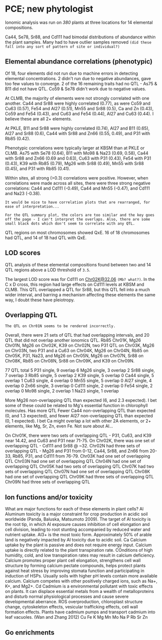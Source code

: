 # PCE; new phytologist

Ionomic analysis was run on _380_ plants at three locations for 14 elemental compositions. 

Ca44, Se78, Sr88, and Cd111 had bimodal distributions of abundance within the plant samples. Many had to have outlier samples removed `(did these fall into any sort of pattern of site or individual?)`

## Elemental abundance correlations (phenotypic)

Of 18, four elements did not run due to machine errors in detecting elemental concentrations. 2 didn't run due to negative abundances, gave too few values to converge. 2 of the 16 remaining traits had no QTL - As75 & B11 did not have QTL. Co59 & Se78 didn't work due to negative values. 

At CLMB, the majority of elements were not strongly correlated with one another. Ca44 and Sr88 were highly correlated (0.77), as were Co59 and Cu63 (0.57), Fe54 and Al27 (0.51), Mn55 and Sr88 (0.5), Ca and Zn (0.43), Co59 and Fe54 (0.43), and Cu63 and Fe54 (0.44), Al27 and Cu63 (0.44). I believe these are all 2+ elements.

At PKLE, B11 and Sr88 were highly correlated (0.74), Al27 and B11 (0.65), Al27 and Sr88 (0.6), Ca44 with Sr88 and Zn66 (0.55, 0.49), and P31 with Rb85 (0.42).

Phenotypic correlations were typically larger at KBSM than at PKLE or CLMB.
As75 with Se78 (0.64), B11 with Mo98 & Na23 (0.69, 0.58), Ca44 with Sr88 and Zn66 (0.69 and 0.63), Cu63 with P31 (0.43), Fe54 with P31 (0.43), K39 with Rb85 (0.79), Mg26 with Sr88 (0.49), Mn55 with Sr88 (0.45), and P31 with Rb85 (0.41). 

Within sites, all strong (>0.3) correlations were positive. However, when correlations were made across all sites, there were three strong negative correlations: Ca44 and Cd111 (-0.49), Ca44 and Mn55 (-0.47), and Cd111 and Na23 (-0.38). 

`It would be nice to have correlation plots that are rearranged, for ease of interpretation...`

`For the QTL summary plot, the colors are too similar and the key goes off the page - I can't interpret the overlaps. Also, there are some small black dots which don't seem to correlate with any QTL.`

QTL regions on most chromosomes showed QxE. 16 of 18 chromosomes had QTL, and 14 of 18 had QTL with QxE.

## LOD scores

QTL analysis of these elemental compositions found between two and 14 QTL regions above a LOD threshold of `3.5`. 

The largest LOD score was for Cd111 on Chr02K@32.06 `(Mb? what?)`. In the C x D cross, this region had large effects on Cd111 levels at KBSM and CLMB. This QTL overlapped a QTL for Sr88, but this QTL fell into a much wider interval, and barring a mechanism affecting these elements the same way, I doubt these have pleiotropy.

## Overlapping QTL

`The QTL on Chr01N seems to be rendered incorrectly.`

Overall, there were 21 sets of QTL that had overlapping intervals, and 20 QTL that did not overlap another ionomics QTL. Rb85 Chr01K, Mg26 Chr01N, Mg26 on Chr02K, K39 on Chr02N, two P31 QTL on Chr03K, Mg26 on Chr03N, two P31 and a Cu63 on Chr04K, Mg26 on Chr04N, Rb85 on Chr05K, P31, Na23, and Mg26 on Chr05N, Mg26 on Chr07N, Sr88 on Chr08K, Rb85 on Chr08N, Sr88 on Chr09K, and K39 on Chr09N. 

77 QTL total
5 P31 single, 9 overlap
6 Mg26 single, 3 overlap
2 Sr88 single, 7 overlap
3 Rb85 single, 5 overlap
2 K39 single, 5 overlap
0 Ca44 single, 5 overlap
1 Cu63 single, 4 overlap
0 Mn55 single, 5 overlap
0 Al27 single, 4 overlap
0 Zn66 single, 3 overlap
0 Cd111 single, 2 overlap
0 Fe54 single, 2 overlap
0 Mo98 single, 2 overlap
1 Na23 single, 1 overlap

More Mg26 non-overlapping QTL than expected (6, and 2.3 expected). I bet some of these could be related to Mg's essential function in chlorophyll molecules. Has more QTL 
Fewer Ca44 non-overlapping QTL than expected (0, and 1.3 expected), and fewer Al27 non-overlapping QTL than expected (0, 1 expected). I bet Ca might overlap a lot with other 2A elements, or 2+ elements, like Mg, Sr, Zn, even Fe. Not sure about Al...

On Chr01K, there were two sets of overlapping QTL - P31, Cu63, and K39 near 14.42, and Cu63 and P31 near 71-75.
On Chr02K, there was one set of overlapping QTL - Cd111 and Sr88 @ ~32.
Chr02N had three sets of overlapping QTL - Mg26 and P31 from 0-12, Ca44, Sr88, and Zn66 from 20-33, Rb85, P31, and Cd111 from 76-79.
Chr03K had one set of overlapping QTL
Chr03N had one set of overlapping QTL
Chr04N had one set of overlapping QTL
Chr05K had two sets of overlapping QTL
Chr07K had two sets of overlapping QTL
Chr07N had one set of overlapping QTL
Chr08K had one set of overlapping QTL
Chr09K had three sets of overlapping QTL
Chr09N had three sets of overlapping QTL


## Ion functions and/or toxicity

What are major functions for each of these elements in plant cells?
Al Aluminum toxicity is a major constraint for crop production in acidic soil worldwide (Panda, Baluska, Matsumoto 2009). The target of Al toxicity is the root tip, in which Al exposure causes inhibition of cell elongation and cell division, leading to root stunting accompanied by reduced water and nutrient uptake. Al3+ is the most toxic form. Approximately 50% of arable land is negatively impacted by Al toxicity due to acidic soil.
Ca Calcium uptake by the plant is passive and does not require energy input. Calcium uptake is directly related to the plant transpiration rate. COnditions of high humidity, cold, and low transpiration rates may result in calcium deficiency. Calcium promotes proper plant cell elongation, strengthens cell wall structure by forming calcium pectate compounds, helps protect plants against heat stress by improving stomata function and participating in induction of HSPs. Usually soils with higher pH levels contain more available calcium. Calcium competes with other positively charged ions, such as Na+, K+, and Mg2+. 
Cd Cadmium is a environmental pollutant with toxic effects on plants. It can displace essential metals from a wealth of metalloproteins and disturb normal physiological processes and cause severe developmental aberrance. ROS overproduction, chloroplast structure change, cytoskeleton effects, vesicular trafficking effects, cell wall formation effects. Plants have cadmium pumps and transport cadmium into leaf vacuoles. (Wan and Zhang 2012)
Cu
Fe
K
Mg
Mn
Mo
Na
P
Rb
Sr
Zn

## Go enrichments